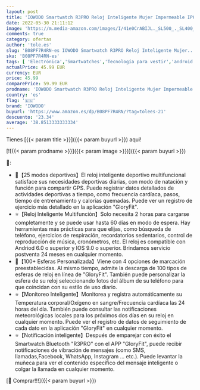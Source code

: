 ```yaml
---
layout: post
title: 'IOWODO Smartwatch R3PRO Reloj Inteligente Mujer Impermeable IP68 con Oxímetro SpO2  1.69" Pantalla con Pulsómetro Termómetro Digital Sueño Podómetro Pulsera de Actividad para Android iOS 2 Correas '
date: 2022-05-30 21:11:12
image: 'https://m.media-amazon.com/images/I/41e0CrABIJL._SL500_._SL400_.jpg'
comments: true
category: ofertas
author: 'tole.es'
slug: 'B08PF7R4RN-es IOWODO Smartwatch R3PRO Reloj Inteligente Mujer...'
sku: 'B08PF7R4RN-es'
tags: [ 'Electrónica','Smartwatches','Tecnología para vestir','android','iowodo','🇪🇸', ]
actualPrice: 45.99 EUR
currency: EUR
price: 45.99
comparePrice: 59.99 EUR
prodname: 'IOWODO Smartwatch R3PRO Reloj Inteligente Mujer Impermeable IP68 con Oxímetro SpO2  1.69" Pantalla con Pulsómetro Termómetro Digital Sueño Podómetro Pulsera de Actividad para Android iOS 2 Correas '
country: 'es'
flag: '🇪🇸'
brand: 'IOWODO'
buyurl: 'https://www.amazon.es/dp/B08PF7R4RN/?tag=tolees-21'
descuento: '23.34'
average: '38.8513333333334'
---
```


Tienes [{{< param title >}}]({{< param buyurl >}}) aqui!

[![{{< param prodname >}}]({{< param image >}})]({{< param buyurl >}})

🔎:

- 🌙【25 modos deportivos】El reloj inteligente deportivo multifuncional satisface sus necesidades deportivas diarias, con modo de natación y función para compartir GPS. Puede registrar datos detallados de actividades deportivas a tiempo, como frecuencia cardíaca, pasos, tiempo de entrenamiento y calorías quemadas. Puede ver un registro de ejercicio más detallado en la aplicación "GloryFit".
- ⭐【Reloj Inteligente Multifunción】Solo necesita 2 horas para cargarse completamente y se puede usar hasta 60 días en modo de espera. Hay herramientas más prácticas para que elijas, como búsqueda de teléfono, ejercicios de respiración, recordatorios sedentarios, control de reproducción de música, cronómetros, etc. El reloj es compatible con Andriod 6.0 o superior y IOS 9.0 o superior. Brindamos servicio postventa 24 meses en cualquier momento.
- 🌙【100+ Esferas Personalizada】Viene con 4 opciones de marcación preestablecidas. Al mismo tiempo, admite la descarga de 100 tipos de esferas de reloj en línea de "GloryFit". También puede personalizar la esfera de su reloj seleccionando fotos del álbum de su teléfono para que coincidan con su estilo de uso diario.
- ⭐【Monitoreo Inteligente】Monitorea y registra automáticamente su Temperatura corporal/Oxígeno en sangre/Frecuencia cardíaca las 24 horas del día. También puede consultar las notificaciones meteorológicas locales para los próximos dos días en su reloj en cualquier momento. Puede ver el registro de datos de seguimiento de cada dato en la aplicación "GloryFit" en cualquier momento.
- ⭐【Notificación inteligente】Después de emparejar con éxito el Smartwatch Bluetooth "R3PRO" con el APP "GloryFit", puede recibir notificaciones de vibración de mensajes (como SMS, llamadas,Facebook, WhatsApp, Instagram ... etc.). Puede levantar la muñeca para ver el contenido específico del mensaje inteligente o colgar la llamada en cualquier momento.

[🛒 Comprar!!!]({{< param buyurl >}})
